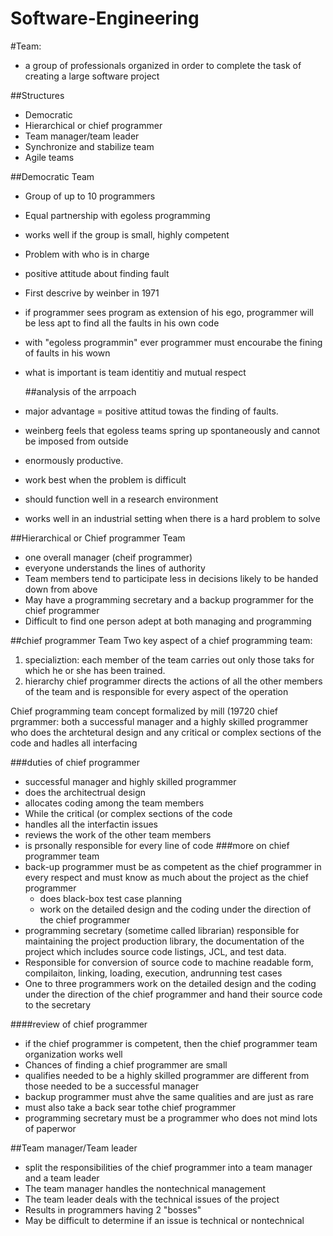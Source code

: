 # Software-Engineering

#Team:
- a group of professionals organized in order to complete the task of creating a large software project

##Structures

- Democratic 
- Hierarchical or chief programmer
- Team manager/team leader 
- Synchronize and stabilize team
- Agile teams

##Democratic Team

- Group of up to 10 programmers
- Equal partnership with egoless programming
- works well if the group is small, highly competent
- Problem with who is in charge
- positive attitude about finding fault
- First descrive by weinber in 1971
- if programmer sees program as extension of his ego, programmer will be less apt to find all the faults in his own code
- with "egoless programmin" ever programmer must encourabe the fining of faults in his wown
- what is important is team identitiy and mutual respect


    ##analysis of the arrpoach

- major advantage = positive attitud towas the finding of faults.
- weinberg feels that egoless teams spring up spontaneously and cannot be imposed from outside
- enormously productive.
- work best when the problem is difficult
- should function well in a research environment
- works well in an industrial setting when there is a hard problem to solve


##Hierarchical or Chief programmer Team
- one overall manager (cheif programmer)
- everyone understands the lines of authority
- Team members tend to participate less in decisions likely to be handed down from above
- May have a programming secretary and a backup programmer for the chief programmer 
- Difficult to find one person adept at both managing and programming

##chief programmer Team
Two key aspect of a chief programming team:

1. specializtion: each member of the team carries out only those taks for which he or she has been trained.
2. hierarchy chief programmer directs the actions of all the other members of the team and is responsible for every aspect of the operation

Chief programming team concept formalized by mill (19720
chief prgrammer: both a successful manager and a highly skilled programmer who does the archtetural design and any critical or complex sections of the code and hadles all interfacing

###duties of chief programmer
- successful manager and highly skilled programmer
- does the architectrual design
- allocates coding among the team members
- While the critical (or complex sections of the code
- handles all the interfactin issues
- reviews the work of the other team members
- is prsonally responsible for every line of code
    ###more on chief programmer team
- back-up programmer must be as competent as the chief programmer in every respect and must know as much about the project as the chief programmer
    - does black-box test case planning
    - work on the detailed design and the coding under the direction of the chief programmer
- programming secretary (sometime called librarian) responsible for maintaining the project production library, the documentation of the project which includes source code listings, JCL, and test data.
- Responsible for conversion of source code to machine readable form, compilaiton, linking, loading, execution, andrunning test cases
- One to three programmers work on the detailed design and the coding under the direction of the chief programmer and hand their source code to the secretary

####review of chief programmer
- if the chief programmer is competent, then the chief programmer team organization works well
- Chances of finding a chief programmer are small
- qualifies needed to be a highly skilled programmer are different from those needed to be a successful manager
- backup programmer must ahve the same qualities and are just as rare
- must also take a back sear tothe chief programmer
- programming secretary must be a programmer who does not mind lots of paperwor

##Team manager/Team leader
- split the responsibilities of the chief programmer into a team manager and a team leader
- The team manager handles the nontechnical management
- The team leader deals with the technical issues of the project
- Results in programmers having 2 "bosses"
- May be difficult to determine if an issue is technical or nontechnical
